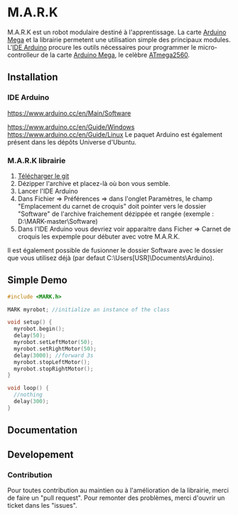 # M.A.R.K

<!--- [![PyPI](https://img.shields.io/pypi/v/PyGithub.svg)](https://pypi.python.org/pypi/PyGithub) -->


M.A.R.K est un robot modulaire destiné à l'apprentissage. La carte [Arduino Mega] et la librairie permetent une utilisation simple des principaux modules. L'[IDE Arduino] procure les outils nécessaires pour programmer le micro-controlleur de la carte [Arduino Mega], le celèbre [ATmega2560]. 

[IDE Arduino]: https://www.arduino.cc/en/Main/Software/
[Arduino Mega]:https://www.generationrobots.com/fr/401945-arduino-mega-2560-rev3.html/
[ATmega2560]: http://ww1.microchip.com/downloads/en/DeviceDoc/Atmel-2549-8-bit-AVR-Microcontroller-ATmega640-1280-1281-2560-2561_datasheet.pdf/

## Installation

### IDE Arduino

https://www.arduino.cc/en/Main/Software

https://www.arduino.cc/en/Guide/Windows
https://www.arduino.cc/en/Guide/Linux
Le paquet Arduino est également présent dans les dépôts Universe d'Ubuntu.

### M.A.R.K librairie

1. [Télécharger le git](https://github.com/generationrobots-lab/MARK/archive/master.zip)
2. Dézipper l'archive et placez-là où bon vous semble.
3. Lancer l'IDE Arduino 
4. Dans Fichier => Préférences => dans l'onglet Paramètres, le champ "Emplacement du carnet de croquis" doit pointer vers le dossier "Software" de l'archive fraichement dézippée et rangée (exemple : D:\MARK-master\Software)
5. Dans l'IDE Arduino vous devriez voir apparaitre dans Ficher => Carnet de croquis les expemple pour débuter avec votre M.A.R.K.

Il est également possible de fusionner le dossier Software avec le dossier que vous utilisez déjà (par defaut C:\Users\[USR]\Documents\Arduino).

## Simple Demo

```c++
#include <MARK.h>

MARK myrobot; //initialize an instance of the class

void setup() {
  myrobot.begin();
  delay(50);
  myrobot.setLeftMotor(50);
  myrobot.setRightMotor(50);
  delay(3000); //forward 3s
  myrobot.stopLeftMotor();
  myrobot.stopRightMotor();
}

void loop() {
  //nothing
  delay(300);
}

```

## Documentation

<!--- More information can be found on the [PyGitHub documentation site.](https://pygithub.readthedocs.io/en/latest/introduction.html)-->

## Developement

### Contribution


Pour toutes contribution au maintien ou à l'amélioration de la librairie, merci de faire un "pull request".
Pour remonter des problèmes, merci d'ouvrir un ticket dans les "issues".

<!---For more information read [CONTRIBUTING.md].-->

<!---[CONTRIBUTING.md]: /CONTRIBUTING.md-->

<!---### Maintainership-->

<!---We're actively seeking maintainers that will triage issues and pull requests and cut releases.
If you work on a project that leverages PyGitHub and have a vested interest in keeping the code alive and well, send an email to someone in the MAINTAINERS file.-->

<!--- src ex : https://raw.githubusercontent.com/PyGithub/PyGithub/master/README.md -->
